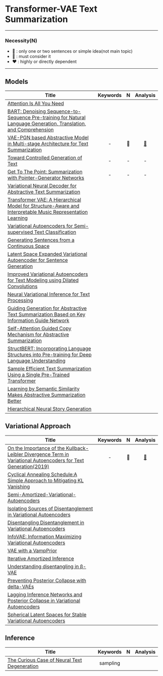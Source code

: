 # Transformer-VAE Text Summarization



---

### Necessity(**N**)

* 🤍 : only one or two sentences or simple idea(not main topic)
* 💛 : must consider it 
* ❤️ : highly or directly dependent  

---


## Models

|Title|Keywords|**N**|Analysis|
|---|:-:|:-:|:--:|
|[Attention Is All You Need](https://arxiv.org/abs/1706.03762)|||
|[BART: Denoising Sequence-to-Sequence Pre-training for Natural Language Generation, Translation, and Comprehension](https://arxiv.org/abs/1910.13461)|||
[VAE-PGN based Abstractive Model in Multi-stage Architecture for Text Summarization](https://www.aclweb.org/anthology/W19-8664/)|-|🤍|[📝]()
[Toward Controlled Generation of Text](https://arxiv.org/abs/1703.00955)|-|-|-
[Get To The Point: Summarization with Pointer-Generator Networks](https://arxiv.org/abs/1704.04368)|-|-|-
[Variational Neural Decoder for Abstractive Text Summarization](https://www.researchgate.net/publication/342445374_Variational_neural_decoder_for_abstractive_text_summarization)|||
[Transformer VAE: A Hierarchical Model for Structure-Aware and Interpretable Music Representation Learning](https://ieeexplore.ieee.org/document/9054554)|||
[Variational Autoencoders for Semi-supervised Text Classification](https://arxiv.org/abs/1603.02514)|||
[Generating Sentences from a Continuous Space](https://arxiv.org/abs/1511.06349)|||
[Latent Space Expanded Variational Autoencoder for Sentence Generation](https://ieeexplore.ieee.org/abstract/document/8853312)|||
[Improved Variational Autoencoders for Text Modeling using Dilated Convolutions](https://arxiv.org/abs/1702.08139)|||
[Neural Variational Inference for Text Processing](https://arxiv.org/abs/1511.06038)|||
[Guiding Generation for Abstractive Text Summarization Based on Key Information Guide Network](https://www.aclweb.org/anthology/N18-2009/)|||
[Self-Attention Guided Copy Mechanism for Abstractive Summarization](https://www.aclweb.org/anthology/2020.acl-main.125/)|||
[StructBERT: Incorporating Language Structures into Pre-training for Deep Language Understanding](https://arxiv.org/abs/1908.04577)|||
[Sample Efficient Text Summarization Using a Single Pre-Trained Transformer](https://arxiv.org/abs/1905.08836)|||
[Learning by Semantic Similarity Makes Abstractive Summarization Better](https://arxiv.org/abs/2002.07767)|||
[Hierarchical Neural Story Generation](https://arxiv.org/abs/1805.04833)|||

## Variational Approach

|Title|Keywords|**N**|Analysis|
|---|:-:|:-:|:-:|
|[On the Importance of the Kullback-Leibler Divergence Term in Variational Autoencoders for Text Generation(2019)](https://arxiv.org/abs/1909.13668)|-|💛|[📝](https://github.com/fxnnxc/text_summarization/blob/main/study/variational/On-the-Importance-of-the-Kullback-Leibler-Divergence-Term-in-Variational-Autoencoders-for-Text-Generation.md)|
[Cyclical Annealing Schedule:A Simple Approach to Mitigating KL Vanishing](https://arxiv.org/abs/1903.10145)|||
[Semi-Amortized-Variational-Autoencoders](https://arxiv.org/abs/1802.02550)|||
[Isolating Sources of Disentanglement in Variational Autoencoders](https://arxiv.org/abs/1802.04942)|||
[Disentangling Disentanglement in Variational Autoencoders](https://arxiv.org/abs/1812.02833)|||
[InfoVAE: Information Maximizing Variational Autoencoders](https://arxiv.org/abs/1706.02262)|||
[VAE with a VampPrior](https://arxiv.org/abs/1705.07120)|||
[Iterative Amortized Inference](https://arxiv.org/abs/1807.09356)|||
[Understanding disentangling in β-VAE](https://arxiv.org/abs/1804.03599)|||
[Preventing Posterior Collapse with delta-VAEs](https://arxiv.org/abs/1901.03416)|||
[Lagging Inference Networks and Posterior Collapse in Variational Autoencoders](https://arxiv.org/abs/1901.05534)|||
[Spherical Latent Spaces for Stable Variational Autoencoders](https://arxiv.org/abs/1808.10805)|||

## Inference

|Title|Keywords|**N**|Analysis|
|---|:-:|:-:|:--:|
[The Curious Case of Neural Text Degeneration](https://arxiv.org/abs/1904.09751)|sampling|||



